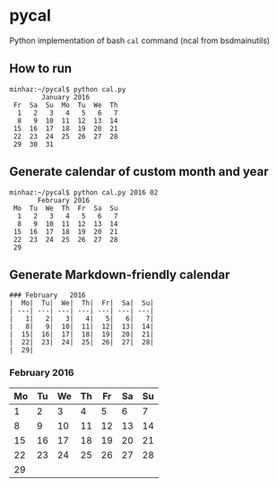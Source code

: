 # pycal

Python implementation of bash `cal` command (ncal from bsdmainutils)

## How to run

```
minhaz:~/pycal$ python cal.py 
        January 2016        
 Fr  Sa  Su  Mo  Tu  We  Th
  1   2   3   4   5   6   7
  8   9  10  11  12  13  14
 15  16  17  18  19  20  21
 22  23  24  25  26  27  28
 29  30  31
```

## Generate calendar of custom month and year

```
minhaz:~/pycal$ python cal.py 2016 02
       February 2016        
 Mo  Tu  We  Th  Fr  Sa  Su
  1   2   3   4   5   6   7
  8   9  10  11  12  13  14
 15  16  17  18  19  20  21
 22  23  24  25  26  27  28
 29
```

## Generate Markdown-friendly calendar

```
### February   2016
|  Mo|  Tu|  We|  Th|  Fr|  Sa|  Su|
| ---| ---| ---| ---| ---| ---| ---|
|   1|   2|   3|   4|   5|   6|   7|
|   8|   9|  10|  11|  12|  13|  14|
|  15|  16|  17|  18|  19|  20|  21|
|  22|  23|  24|  25|  26|  27|  28|
|  29|
```

### February   2016
|  Mo|  Tu|  We|  Th|  Fr|  Sa|  Su|
| ---| ---| ---| ---| ---| ---| ---|
|   1|   2|   3|   4|   5|   6|   7|
|   8|   9|  10|  11|  12|  13|  14|
|  15|  16|  17|  18|  19|  20|  21|
|  22|  23|  24|  25|  26|  27|  28|
|  29|
